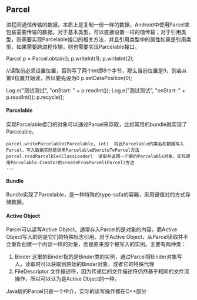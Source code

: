 ## Parcel
进程间通信传输的数据，本质上是复制一份一样的数据，Android中使用Parcel来包装需要传输的数据。对于基本类型，可以直接设置一样的值传输；对于引用类型，则需要实现Parcelable接口的相关方法，并且引用类型中的属性如果是引用类型，如果需要跨进程传输，则也需要实现Parcelable接口。

Parcel p = Parcel.obtain();
p.writeInt(1);
p.writeInt(2);

//读取前必须设置位置，否则写了两个int即8个字节，那么当前位置是9，则会从第9位置开始读，所以要先设为0
p.setDataPosition(0);

Log.e("测试测试", "onStart: " + p.readInt());
Log.e("测试测试", "onStart: " + p.readInt());
p.recycle();

#### Parcelable
实现Parcelable接口的对象可以通过Parcel来存取，比如常用的bundle就实现了Parcelable。
```
parcel.writeParcelable(Parcelable, int)  将此Parcelable的类名和数据写入Parcel，写入数据实际是调用Parcelable的writeToParcel方法
parcel.readParcelble(ClassLoader)  读取并返回一个新的Parcelable对象，实际调用Parcelable.Creator的createFromParcel(Parcel)方法
...
```

#### Bundle
Bundle实现了Parcelable，是一种特殊的type-safa的容器，采用键值对的方式存储数据。

#### Active Object
Parcel可以读写Active Object。通常存入Parcel的是对象的内容，而Active Object写入的则是它们的特殊标志引用。对于Active Object，从Parcel读取并不会重新创建一个内容一样的对象，而是原来那个被写入的实例。主要有两种类：
1. Binder 这里的Binder指的是Binder类的实例，通过Parcel将Binder对象写入，读取时可以获取到原始的Binder对象，或者它的特殊代理
2. FileDescriptor 文件描述符，因为传递后的文件描述符仍然基于相同的文件流操作，所以可以认为是Active Object的一种。

Java层的Parcel只是一个中介，实际的读写操作都在C++部分